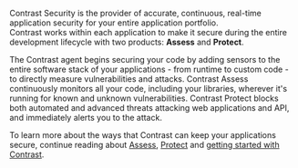 <!--
title: "Overview"
description: "Overview of Contrast"
tags: "about what is contrast assess protect"
-->

Contrast Security is the provider of accurate, continuous, real-time application security for your entire application portfolio.  
Contrast works within each application to make it secure during the entire development lifecycle with two products: **Assess** and **Protect**.

The Contrast agent begins securing your code by adding sensors to the entire software stack of your applications - from runtime to custom code - to directly measure vulnerabilities and attacks. Contrast Assess continuously monitors all your code, including your libraries, wherever it's running for known and unknown vulnerabilities. Contrast Protect blocks both automated and advanced threats attacking web applications and API, and immediately alerts you to the attack. 

To learn more about the ways that Contrast can keep your applications secure, continue reading about [Assess](assess-howitworks.html#assess-works), [Protect](protect-howitworks.html#protect-works) and [getting started with Contrast](installation-setup.html#quick-start). 


